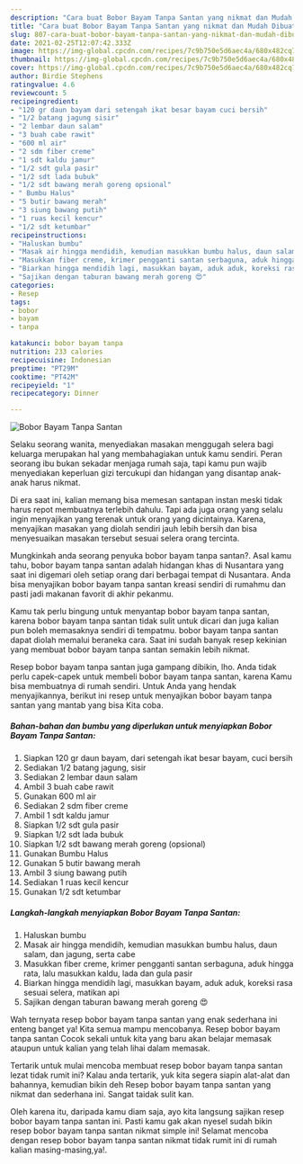 ```yaml
---
description: "Cara buat Bobor Bayam Tanpa Santan yang nikmat dan Mudah Dibuat"
title: "Cara buat Bobor Bayam Tanpa Santan yang nikmat dan Mudah Dibuat"
slug: 807-cara-buat-bobor-bayam-tanpa-santan-yang-nikmat-dan-mudah-dibuat
date: 2021-02-25T12:07:42.333Z
image: https://img-global.cpcdn.com/recipes/7c9b750e5d6aec4a/680x482cq70/bobor-bayam-tanpa-santan-foto-resep-utama.jpg
thumbnail: https://img-global.cpcdn.com/recipes/7c9b750e5d6aec4a/680x482cq70/bobor-bayam-tanpa-santan-foto-resep-utama.jpg
cover: https://img-global.cpcdn.com/recipes/7c9b750e5d6aec4a/680x482cq70/bobor-bayam-tanpa-santan-foto-resep-utama.jpg
author: Birdie Stephens
ratingvalue: 4.6
reviewcount: 5
recipeingredient:
- "120 gr daun bayam dari setengah ikat besar bayam cuci bersih"
- "1/2 batang jagung sisir"
- "2 lembar daun salam"
- "3 buah cabe rawit"
- "600 ml air"
- "2 sdm fiber creme"
- "1 sdt kaldu jamur"
- "1/2 sdt gula pasir"
- "1/2 sdt lada bubuk"
- "1/2 sdt bawang merah goreng opsional"
- " Bumbu Halus"
- "5 butir bawang merah"
- "3 siung bawang putih"
- "1 ruas kecil kencur"
- "1/2 sdt ketumbar"
recipeinstructions:
- "Haluskan bumbu"
- "Masak air hingga mendidih, kemudian masukkan bumbu halus, daun salam, dan jagung, serta cabe"
- "Masukkan fiber creme, krimer pengganti santan serbaguna, aduk hingga rata, lalu masukkan kaldu, lada dan gula pasir"
- "Biarkan hingga mendidih lagi, masukkan bayam, aduk aduk, koreksi rasa sesuai selera, matikan api"
- "Sajikan dengan taburan bawang merah goreng 😍"
categories:
- Resep
tags:
- bobor
- bayam
- tanpa

katakunci: bobor bayam tanpa 
nutrition: 233 calories
recipecuisine: Indonesian
preptime: "PT29M"
cooktime: "PT42M"
recipeyield: "1"
recipecategory: Dinner

---
```



![Bobor Bayam Tanpa Santan](https://img-global.cpcdn.com/recipes/7c9b750e5d6aec4a/680x482cq70/bobor-bayam-tanpa-santan-foto-resep-utama.jpg)

Selaku seorang wanita, menyediakan masakan menggugah selera bagi keluarga merupakan hal yang membahagiakan untuk kamu sendiri. Peran seorang ibu bukan sekadar menjaga rumah saja, tapi kamu pun wajib menyediakan keperluan gizi tercukupi dan hidangan yang disantap anak-anak harus nikmat.

Di era  saat ini, kalian memang bisa memesan santapan instan meski tidak harus repot membuatnya terlebih dahulu. Tapi ada juga orang yang selalu ingin menyajikan yang terenak untuk orang yang dicintainya. Karena, menyajikan masakan yang diolah sendiri jauh lebih bersih dan bisa menyesuaikan masakan tersebut sesuai selera orang tercinta. 



Mungkinkah anda seorang penyuka bobor bayam tanpa santan?. Asal kamu tahu, bobor bayam tanpa santan adalah hidangan khas di Nusantara yang saat ini digemari oleh setiap orang dari berbagai tempat di Nusantara. Anda bisa menyajikan bobor bayam tanpa santan kreasi sendiri di rumahmu dan pasti jadi makanan favorit di akhir pekanmu.

Kamu tak perlu bingung untuk menyantap bobor bayam tanpa santan, karena bobor bayam tanpa santan tidak sulit untuk dicari dan juga kalian pun boleh memasaknya sendiri di tempatmu. bobor bayam tanpa santan dapat diolah memalui beraneka cara. Saat ini sudah banyak resep kekinian yang membuat bobor bayam tanpa santan semakin lebih nikmat.

Resep bobor bayam tanpa santan juga gampang dibikin, lho. Anda tidak perlu capek-capek untuk membeli bobor bayam tanpa santan, karena Kamu bisa membuatnya di rumah sendiri. Untuk Anda yang hendak menyajikannya, berikut ini resep untuk menyajikan bobor bayam tanpa santan yang mantab yang bisa Kita coba.

<!--inarticleads1-->

##### Bahan-bahan dan bumbu yang diperlukan untuk menyiapkan Bobor Bayam Tanpa Santan:

1. Siapkan 120 gr daun bayam, dari setengah ikat besar bayam, cuci bersih
1. Sediakan 1/2 batang jagung, sisir
1. Sediakan 2 lembar daun salam
1. Ambil 3 buah cabe rawit
1. Gunakan 600 ml air
1. Sediakan 2 sdm fiber creme
1. Ambil 1 sdt kaldu jamur
1. Siapkan 1/2 sdt gula pasir
1. Siapkan 1/2 sdt lada bubuk
1. Siapkan 1/2 sdt bawang merah goreng (opsional)
1. Gunakan  Bumbu Halus
1. Gunakan 5 butir bawang merah
1. Ambil 3 siung bawang putih
1. Sediakan 1 ruas kecil kencur
1. Gunakan 1/2 sdt ketumbar




<!--inarticleads2-->

##### Langkah-langkah menyiapkan Bobor Bayam Tanpa Santan:

1. Haluskan bumbu
1. Masak air hingga mendidih, kemudian masukkan bumbu halus, daun salam, dan jagung, serta cabe
1. Masukkan fiber creme, krimer pengganti santan serbaguna, aduk hingga rata, lalu masukkan kaldu, lada dan gula pasir
1. Biarkan hingga mendidih lagi, masukkan bayam, aduk aduk, koreksi rasa sesuai selera, matikan api
1. Sajikan dengan taburan bawang merah goreng 😍




Wah ternyata resep bobor bayam tanpa santan yang enak sederhana ini enteng banget ya! Kita semua mampu mencobanya. Resep bobor bayam tanpa santan Cocok sekali untuk kita yang baru akan belajar memasak ataupun untuk kalian yang telah lihai dalam memasak.

Tertarik untuk mulai mencoba membuat resep bobor bayam tanpa santan lezat tidak rumit ini? Kalau anda tertarik, yuk kita segera siapin alat-alat dan bahannya, kemudian bikin deh Resep bobor bayam tanpa santan yang nikmat dan sederhana ini. Sangat taidak sulit kan. 

Oleh karena itu, daripada kamu diam saja, ayo kita langsung sajikan resep bobor bayam tanpa santan ini. Pasti kamu gak akan nyesel sudah bikin resep bobor bayam tanpa santan nikmat simple ini! Selamat mencoba dengan resep bobor bayam tanpa santan nikmat tidak rumit ini di rumah kalian masing-masing,ya!.


